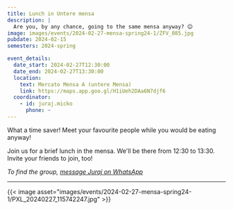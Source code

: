 ```yaml
---
title: Lunch in Untere mensa
description: |
  Are you, by any chance, going to the same mensa anyway? 😊
image: images/events/2024-02-27-mensa-spring24-1/ZFV_085.jpg
pubdate: 2024-02-15
semesters: 2024-spring

event_details:
  date_start: 2024-02-27T12:30:00
  date_end: 2024-02-27T13:30:00
  location:
    text: Mercato Mensa A (untere Mensa)
    link: https://maps.app.goo.gl/H1iUeh2DAa6N7djf6
  coordinator:
    - id: juraj.micko
      phone: ~
---
```


What a time saver! Meet your favourite people while you would be eating anyway!

Join us for a brief lunch in the mensa. We'll be there from 12:30 to 13:30. Invite your friends to join, too!

_To find the group, [message Juraj on WhatsApp](https://wa.me/+421907240239)_

---

{{< image asset="images/events/2024-02-27-mensa-spring24-1/PXL_20240227_115742247.jpg" >}}
